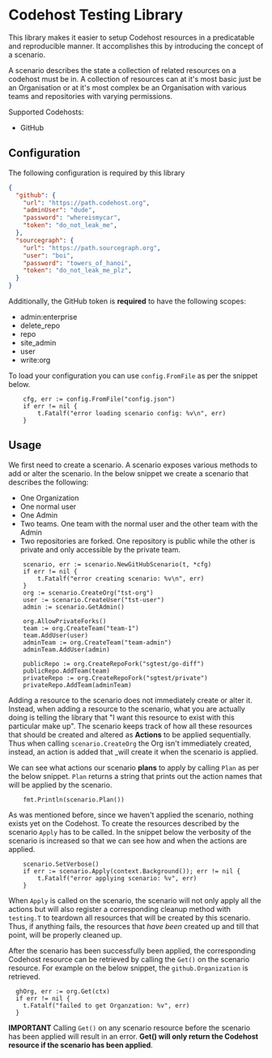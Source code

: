 # Codehost Testing Library

This library makes it easier to setup Codehost resources in a predicatable and reproducible manner. It accomplishes this by introducing the concept of a scenario.

A scenario describes the state a collection of related resources on a codehost must be in. A collection of resources can at it's most basic just be an Organisation or at it's most complex be an Organisation with various teams and repositories with varying permissions.

Supported Codehosts:
- GitHub

## Configuration

The following configuration is required by this library

```json
{
  "github": {
    "url": "https://path.codehost.org",
    "adminUser": "dude",
    "password": "whereismycar",
    "token": "do_not_leak_me",
  },
  "sourcegraph": {
    "url": "https://path.sourcegraph.org",
    "user": "boi",
    "password": "towers_of_hanoi",
    "token": "do_not_leak_me_plz",
  }
}
```

Additionally, the GitHub token is **required** to have the following scopes:
- admin:enterprise
- delete_repo
- repo
- site_admin
- user
- write:org

To load your configuration you can use `config.FromFile` as per the snippet below.

```golang
	cfg, err := config.FromFile("config.json")
	if err != nil {
		t.Fatalf("error loading scenario config: %v\n", err)
	}
```
## Usage

We first need to create a scenario. A scenario exposes various methods to add or alter the scenario. In the below snippet we create a scenario that describes the following:
- One Organization
- One normal user
- One Admin
- Two teams. One team with the normal user and the other team with the Admin
- Two repositories are forked. One repository is public while the other is private and only accessible by the private team.

```golang
	scenario, err := scenario.NewGitHubScenario(t, *cfg)
	if err != nil {
		t.Fatalf("error creating scenario: %v\n", err)
	}
	org := scenario.CreateOrg("tst-org")
	user := scenario.CreateUser("tst-user")
	admin := scenario.GetAdmin()

	org.AllowPrivateForks()
	team := org.CreateTeam("team-1")
	team.AddUser(user)
	adminTeam := org.CreateTeam("team-admin")
	adminTeam.AddUser(admin)

	publicRepo := org.CreateRepoFork("sgtest/go-diff")
	publicRepo.AddTeam(team)
	privateRepo := org.CreateRepoFork("sgtest/private")
	privateRepo.AddTeam(adminTeam)
```
Adding a resource to the scenario does not immediately create or alter it. Instead, when adding a resource to the scenario, what you are actually doing is telling the library that "I want this resource to exist with this particular make up". The scenario keeps track of how all these resources that should be created and altered  as **Actions** to be applied sequentially. Thus when calling `scenario.CreateOrg` the Org isn't immediately created, instead, an action is added that _will create it when the scenario is applied.

We can see what actions our scenario **plans** to apply by calling `Plan` as per the below snippet. `Plan` returns a string that prints out the action names that will be applied by the scenario.

```golang
	fmt.Println(scenario.Plan())
```

As was mentioned before, since we haven't applied the scenario, nothing exists yet on the Codehost. To create the resources described by the scenario `Apply` has to be called. In the snippet below the verbosity of the scenario is increased so that we can see how and when the actions are applied.
```
	scenario.SetVerbose()
	if err := scenario.Apply(context.Background()); err != nil {
		t.Fatalf("error applying scenario: %v", err)
	}
```
When `Apply` is called on the scenario, the scenario will not only apply all the actions but will also register a corresponding cleanup method with `testing.T` to teardown all resources that will be created by this scenario. Thus, if anything fails, the resources that _have been_ created up and till that point, will be properly
cleaned up.

After the scenario has been successfully been applied, the corresponding Codehost resource can be retrieved by calling the `Get()` on the scenario resource. For example on the below snippet, the `github.Organization` is retrieved.

```golang
  ghOrg, err := org.Get(ctx)
  if err != nil {
    t.Fatalf("failed to get Organzation: %v", err)
  }
```

**IMPORTANT** Calling `Get()` on any scenario resource before the scenario has been applied will result in an error. **Get() will only return the Codehost resource if the scenario has been applied**.
